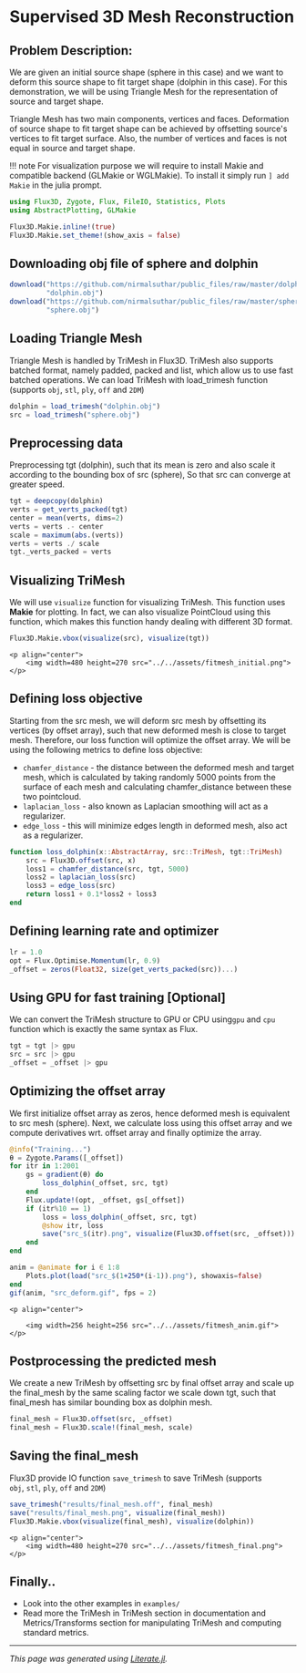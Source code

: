 # Supervised 3D Mesh Reconstruction

## Problem Description:
We are given an initial source shape (sphere in this case) and we want to deform
this source shape to fit target shape (dolphin in this case). For this
demonstration, we will be using Triangle Mesh for the representation of source
and target shape.

Triangle Mesh has two main components, vertices and faces. Deformation of source
shape to fit target shape can be achieved by offsetting source's vertices to fit
target surface. Also, the number of vertices and faces is not equal in source
and target shape.

!!! note
    For visualization purpose we will require to install Makie and
    compatible backend (GLMakie or WGLMakie). To install it simply run
    `] add Makie` in the julia prompt.

```julia
using Flux3D, Zygote, Flux, FileIO, Statistics, Plots
using AbstractPlotting, GLMakie

Flux3D.Makie.inline!(true)
Flux3D.Makie.set_theme!(show_axis = false)
```

## Downloading obj file of sphere and dolphin

```julia
download("https://github.com/nirmalsuthar/public_files/raw/master/dolphin.obj",
         "dolphin.obj")
download("https://github.com/nirmalsuthar/public_files/raw/master/sphere.obj",
         "sphere.obj")
```

## Loading Triangle Mesh
Triangle Mesh is handled by TriMesh in Flux3D. TriMesh also supports batched
format, namely padded, packed and list, which allow us to use fast batched
operations. We can load TriMesh with load_trimesh function
(supports `obj`, `stl`, `ply`, `off` and `2DM`)

```julia
dolphin = load_trimesh("dolphin.obj")
src = load_trimesh("sphere.obj")
```

## Preprocessing data
Preprocessing tgt (dolphin), such that its mean is zero and also scale it
according to the bounding box of src (sphere), So that src can converge at
greater speed.

```julia
tgt = deepcopy(dolphin)
verts = get_verts_packed(tgt)
center = mean(verts, dims=2)
verts = verts .- center
scale = maximum(abs.(verts))
verts = verts ./ scale
tgt._verts_packed = verts
```

## Visualizing TriMesh
We will use `visualize` function for visualizing TriMesh. This function uses
**Makie** for plotting. In fact, we can also visualize PointCloud using this
function, which makes this function handy dealing with different 3D format.

```julia
Flux3D.Makie.vbox(visualize(src), visualize(tgt))
```

```@raw html
<p align="center">
    <img width=480 height=270 src="../../assets/fitmesh_initial.png">
</p>
```

## Defining loss objective
Starting from the src mesh, we will deform src mesh by offsetting its vertices
(by offset array), such that new deformed mesh is close to target mesh.
Therefore, our loss function will optimize the offset array. We will be using
the following metrics to define loss objective:

* `chamfer_distance` - the distance between the deformed mesh and target mesh, which is calculated by taking randomly 5000 points from the surface of each mesh and calculating chamfer_distance between these two pointcloud.
* `laplacian_loss` - also known as Laplacian smoothing will act as a regularizer.
* `edge_loss` - this will minimize edges length in deformed mesh, also act as a regularizer.

```julia
function loss_dolphin(x::AbstractArray, src::TriMesh, tgt::TriMesh)
    src = Flux3D.offset(src, x)
    loss1 = chamfer_distance(src, tgt, 5000)
    loss2 = laplacian_loss(src)
    loss3 = edge_loss(src)
    return loss1 + 0.1*loss2 + loss3
end
```

## Defining learning rate and optimizer

```julia
lr = 1.0
opt = Flux.Optimise.Momentum(lr, 0.9)
_offset = zeros(Float32, size(get_verts_packed(src))...)
```

## Using GPU for fast training [**Optional**]
We can convert the TriMesh structure to GPU or CPU using`gpu` and `cpu`
function which is exactly the same syntax as Flux.

```julia
tgt = tgt |> gpu
src = src |> gpu
_offset = _offset |> gpu
```

## Optimizing the offset array
We first initialize offset array as zeros, hence deformed mesh is equivalent to
src mesh (sphere). Next, we calculate loss using this offset array and we
compute derivatives wrt. offset array and finally optimize the array.

```julia
@info("Training...")
θ = Zygote.Params([_offset])
for itr in 1:2001
    gs = gradient(θ) do
        loss_dolphin(_offset, src, tgt)
    end
    Flux.update!(opt, _offset, gs[_offset])
    if (itr%10 == 1)
        loss = loss_dolphin(_offset, src, tgt)
        @show itr, loss
        save("src_$(itr).png", visualize(Flux3D.offset(src, _offset)))
    end
end

anim = @animate for i ∈ 1:8
    Plots.plot(load("src_$(1+250*(i-1)).png"), showaxis=false)
end
gif(anim, "src_deform.gif", fps = 2)
```

```@raw html
<p align="center">

    <img width=256 height=256 src="../../assets/fitmesh_anim.gif">
</p>
```

## Postprocessing the predicted mesh
We create a new TriMesh by offsetting src by final offset array and scale up
the final_mesh by the same scaling factor we scale down tgt, such that
final_mesh has similar bounding box as dolphin mesh.

```julia
final_mesh = Flux3D.offset(src, _offset)
final_mesh = Flux3D.scale!(final_mesh, scale)
```

## Saving the final_mesh
Flux3D provide IO function `save_trimesh`  to save TriMesh
(supports `obj`, `stl`, `ply`, `off` and `2DM`)

```julia
save_trimesh("results/final_mesh.off", final_mesh)
save("results/final_mesh.png", visualize(final_mesh))
Flux3D.Makie.vbox(visualize(final_mesh), visualize(dolphin))
```

```@raw html
<p align="center">
    <img width=480 height=270 src="../../assets/fitmesh_final.png">
</p>
```

## Finally..
* Look into the other examples in `examples/`
* Read more the TriMesh in TriMesh section in documentation and
Metrics/Transforms section for manipulating TriMesh and computing standard
metrics.

---

*This page was generated using [Literate.jl](https://github.com/fredrikekre/Literate.jl).*
